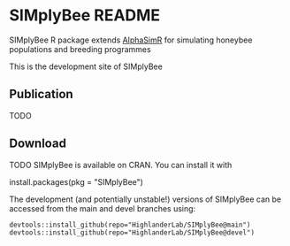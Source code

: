 # SIMplyBee README

SIMplyBee R package extends [AlphaSimR](https://CRAN.R-project.org/package=AlphaSimR) for simulating honeybee populations and breeding programmes

This is the development site of SIMplyBee

## Publication

TODO

## Download

TODO SIMplyBee is available on CRAN. You can install it with

  install.packages(pkg = "SIMplyBee")

The development (and potentially unstable!) versions of SIMplyBee can be accessed from the main and devel branches using:

    devtools::install_github(repo="HighlanderLab/SIMplyBee@main")
    devtools::install_github(repo="HighlanderLab/SIMplyBee@devel")
